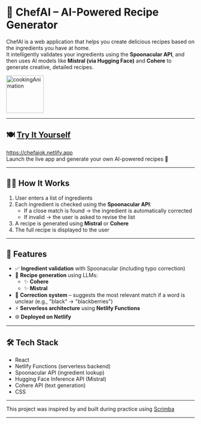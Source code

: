 # 🧠 ChefAI – AI-Powered Recipe Generator

ChefAI is a web application that helps you create delicious recipes based on the ingredients you have at home.  
It intelligently validates your ingredients using the **Spoonacular API**, and then uses AI models like **Mistral (via Hugging Face)** and **Cohere** to generate creative, detailed recipes.

<img src="https://github.com/user-attachments/assets/5fc03326-adea-40be-a903-4278d60a9966" alt="cookingAnimation" width="100"/>


---
## 🍽️ [Try It Yourself](https://chefaiok.netlify.app)  

https://chefaiok.netlify.app   
Launch the live app and generate your own AI-powered recipes 🍝

---

## 👩‍🍳 How It Works

1. User enters a list of ingredients
2. Each ingredient is checked using the **Spoonacular API**:
   - If a close match is found → the ingredient is automatically corrected
   - If invalid → the user is asked to revise the list
3. A recipe is generated using **Mistral** or **Cohere**
4. The full recipe is displayed to the user

---

## 🚀 Features

- ✅ **Ingredient validation** with Spoonacular (including typo correction)
- 🧠 **Recipe generation** using LLMs:
  - ✨ **Cohere** 
  - ✨ **Mistral** 
- 📝 **Correction system** – suggests the most relevant match if a word is unclear (e.g., "black" → "blackberries")
- ⚡ **Serverless architecture** using **Netlify Functions**
- 🌐 **Deployed on Netlify**

---

## 🛠️ Tech Stack

- React
- Netlify Functions (serverless backend)
- Spoonacular API (ingredient lookup)
- Hugging Face Inference API (Mistral)
- Cohere API (text generation)
- CSS

---

This project was inspired by and built during practice using [Scrimba](https://scrimba.com/) 

---
